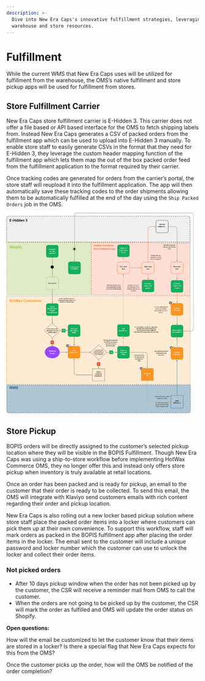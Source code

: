 ```yaml
---
description: >-
  Dive into New Era Caps's innovative fulfillment strategies, leveraging
  warehouse and store resources.
---
```


# Fulfillment

While the current WMS that New Era Caps uses will be utilized for fulfillment from the warehouse, the OMS’s native fulfillment and store pickup apps will be used for fulfillment from stores.

## Store Fulfillment Carrier

New Era Caps store fulfillment carrier is E-Hidden 3. This carrier does not offer a file based or API based interface for the OMS to fetch shipping labels from. Instead New Era Caps generates a CSV of packed orders from the fulfillment app which can be used to upload into E-Hidden 3 manually. To enable store staff to easily generate CSVs in the format that they need for E-Hidden 3, they leverage the custom header mapping function of the fulfillment app which lets them map the out of the box packed order feed from the fulfillment application to the format required by their carrier.

Once tracking codes are generated for orders from the carrier’s portal, the store staff will reupload it into the fulfillment application. The app will then automatically save these tracking codes to the order shipments allowing them to be automatically fulfilled at the end of the day using the `Ship Packed Orders` job in the OMS.

![Order Flow](/newEraCaps/assets/OrderFlowv3.jpg)

## Store Pickup

BOPIS orders will be directly assigned to the customer’s selected pickup location where they will be visible in the BOPIS Fulfillment. Though New Era Caps was using a ship-to-store workflow before implementing HotWax Commerce OMS, they no longer offer this and instead only offers store pickup when inventory is truly available at retail locations.

Once an order has been packed and is ready for pickup, an email to the customer that their order is ready to be collected. To send this email, the OMS will integrate with Klaviyo send customers emails with rich content regarding their order and pickup location.

New Era Caps is also rolling out a new locker based pickup solution where store staff place the packed order items into a locker where customers can pick them up at their own convenience. To support this workflow, staff will mark orders as packed in the BOPIS fulfillment app after placing the order items in the locker. The email sent to the customer will include a unique password and locker number which the customer can use to unlock the locker and collect their order items.

### Not picked orders
- After 10 days pickup window when the order has not been picked up by the customer, the CSR will receive a reminder mail from OMS to call the customer.
- When the orders are not going to be picked up by the customer, the CSR will mark the order as fulfilled and OMS will update the order status on Shopify.

**Open questions:**

How will the email be customized to let the customer know that their items are stored in a locker? Is there a special flag that New Era Caps expects for this from the OMS?

Once the customer picks up the order, how will the OMS be notified of the order completion?
